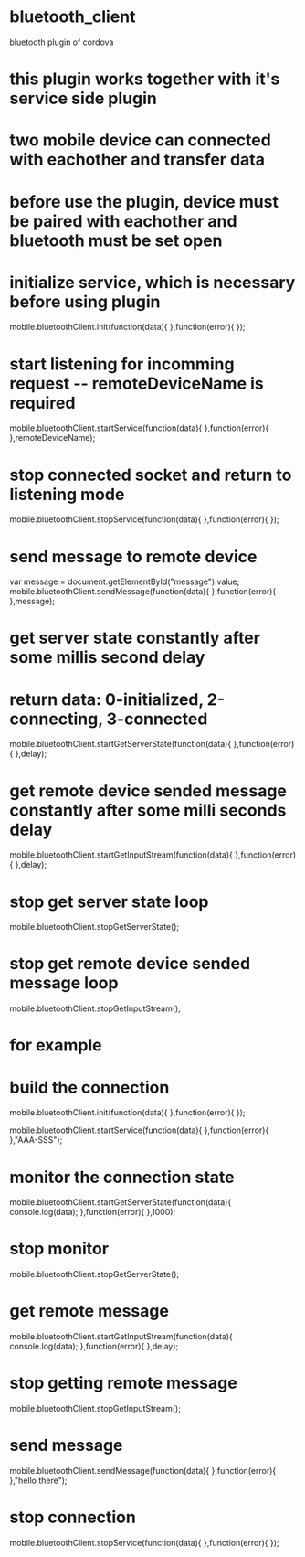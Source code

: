 # bluetooth_client
bluetooth plugin of cordova
# this plugin works together with it's service side plugin
# two mobile device can connected with eachother and transfer data
# before use the plugin, device must be paired with eachother and bluetooth must be set open

# initialize service, which is necessary before using plugin
mobile.bluetoothClient.init(function(data){
			},function(error){
			});

# start listening for incomming request -- remoteDeviceName is required
mobile.bluetoothClient.startService(function(data){
},function(error){
},remoteDeviceName);

# stop connected socket and return to listening mode
mobile.bluetoothClient.stopService(function(data){
},function(error){
});

# send message to remote device
var message = document.getElementById("message").value;
mobile.bluetoothClient.sendMessage(function(data){
},function(error){
},message);

# get server state constantly after some millis second delay
# return data: 0-initialized, 2-connecting, 3-connected
mobile.bluetoothClient.startGetServerState(function(data){
},function(error){
},delay);

# get remote device sended message constantly after some milli seconds delay
mobile.bluetoothClient.startGetInputStream(function(data){
},function(error){
},delay);

# stop get server state loop
mobile.bluetoothClient.stopGetServerState();

# stop get remote device sended message loop
mobile.bluetoothClient.stopGetInputStream();



# for example

# build the connection
mobile.bluetoothClient.init(function(data){
			},function(error){
			});
      
mobile.bluetoothClient.startService(function(data){
},function(error){
},"AAA-SSS");

# monitor the connection state
mobile.bluetoothClient.startGetServerState(function(data){
    console.log(data);
},function(error){
},1000);

# stop monitor
mobile.bluetoothClient.stopGetServerState();

# get remote message
mobile.bluetoothClient.startGetInputStream(function(data){
    console.log(data);
},function(error){
},delay);

# stop getting remote message
mobile.bluetoothClient.stopGetInputStream();

# send message
mobile.bluetoothClient.sendMessage(function(data){
},function(error){
},"hello there");

# stop connection
mobile.bluetoothClient.stopService(function(data){
},function(error){
});
